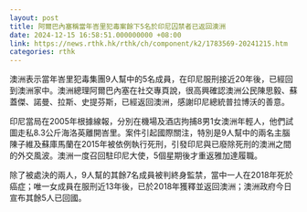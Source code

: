 ```yaml
---
layout: post
title: 阿爾巴內塞稱當年峇里犯毒案餘下5名於印尼囚禁者已返回澳洲
date: 2024-12-15 16:58:51.000000000 +08:00
link: https://news.rthk.hk/rthk/ch/component/k2/1783569-20241215.htm
categories: rthk
---
```


澳洲表示當年峇里犯毒集團9人幫中的5名成員，在印尼服刑接近20年後，已經回到澳洲家中。澳洲總理阿爾巴內塞在社交專頁說，很高興確認澳洲公民陳思毅、蘇蓋傑、諾曼、拉斯、史提芬斯，已經返回澳洲，感謝印尼總統普拉博沃的善意。

印尼當局在2005年根據線報，分別在機場及酒店拘捕8男1女澳洲年輕人，他們試圖走私8.3公斤海洛英離開峇里。案件引起國際關注，特別是9人幫中的兩名主腦陳子維及蘇庫馬蘭在2015年被依例執行死刑，引發印尼與已廢除死刑的澳洲之間的外交風波。澳洲一度召回駐印尼大使，5個星期後才重返雅加達履職。

除了被處決的兩人，9人幫的其餘7名成員被判終身監禁，當中一人在2018年死於癌症；唯一女成員在服刑近13年後，已於2018年獲釋並返回澳洲；澳洲政府今日宣布其餘5人已回國。
